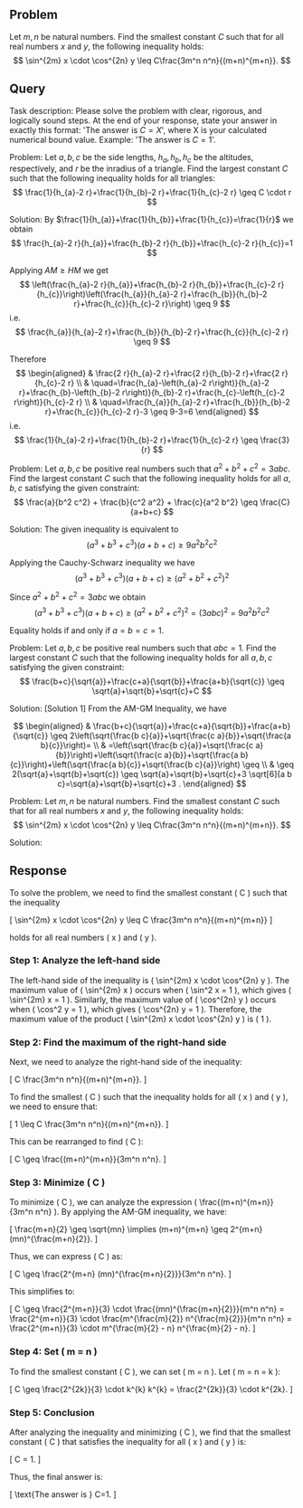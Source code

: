 ## Problem

Let $m, n$ be natural numbers. Find the smallest constant $C$ such that for all real numbers $x$ and $y$, the following inequality holds:
$$
\sin^{2m} x \cdot \cos^{2n} y \leq C\frac{3m^n n^n}{(m+n)^{m+n}}.
$$

## Query

Task description: Please solve the problem with clear, rigorous, and logically sound steps. At the end of your response, state your answer in exactly this format: 'The answer is $C=X$', where X is your calculated numerical bound value. Example: 'The answer is $C=1$'.



Problem: Let $a, b, c$ be the side lengths, $h_{a}, h_{b}, h_{c}$ be the altitudes, respectively, and $r$ be the inradius of a triangle. Find the largest constant $C$ such that the following inequality holds for all triangles:
$$
\frac{1}{h_{a}-2 r}+\frac{1}{h_{b}-2 r}+\frac{1}{h_{c}-2 r} \geq C \cdot r
$$

Solution: By $\frac{1}{h_{a}}+\frac{1}{h_{b}}+\frac{1}{h_{c}}=\frac{1}{r}$ we obtain
$$
\frac{h_{a}-2 r}{h_{a}}+\frac{h_{b}-2 r}{h_{b}}+\frac{h_{c}-2 r}{h_{c}}=1
$$

Applying $A M \geq H M$ we get
$$
\left(\frac{h_{a}-2 r}{h_{a}}+\frac{h_{b}-2 r}{h_{b}}+\frac{h_{c}-2 r}{h_{c}}\right)\left(\frac{h_{a}}{h_{a}-2 r}+\frac{h_{b}}{h_{b}-2 r}+\frac{h_{c}}{h_{c}-2 r}\right) \geq 9
$$
i.e.
$$
\frac{h_{a}}{h_{a}-2 r}+\frac{h_{b}}{h_{b}-2 r}+\frac{h_{c}}{h_{c}-2 r} \geq 9
$$

Therefore
$$
\begin{aligned}
& \frac{2 r}{h_{a}-2 r}+\frac{2 r}{h_{b}-2 r}+\frac{2 r}{h_{c}-2 r} \\
& \quad=\frac{h_{a}-\left(h_{a}-2 r\right)}{h_{a}-2 r}+\frac{h_{b}-\left(h_{b}-2 r\right)}{h_{b}-2 r}+\frac{h_{c}-\left(h_{c}-2 r\right)}{h_{c}-2 r} \\
& \quad=\frac{h_{a}}{h_{a}-2 r}+\frac{h_{b}}{h_{b}-2 r}+\frac{h_{c}}{h_{c}-2 r}-3 \geq 9-3=6
\end{aligned}
$$
i.e.
$$
\frac{1}{h_{a}-2 r}+\frac{1}{h_{b}-2 r}+\frac{1}{h_{c}-2 r} \geq \frac{3}{r}
$$



Problem: Let $a, b, c$ be positive real numbers such that $a^2 + b^2 + c^2 = 3abc$. Find the largest constant $C$ such that the following inequality holds for all $a, b, c$ satisfying the given constraint:
$$
\frac{a}{b^2 c^2} + \frac{b}{c^2 a^2} + \frac{c}{a^2 b^2} \geq \frac{C}{a+b+c}
$$

Solution: The given inequality is equivalent to
$$
\left(a^{3}+b^{3}+c^{3}\right)(a+b+c) \geq 9 a^{2} b^{2} c^{2}
$$

Applying the Cauchy-Schwarz inequality we have
$$
\left(a^{3}+b^{3}+c^{3}\right)(a+b+c) \geq\left(a^{2}+b^{2}+c^{2}\right)^{2}
$$

Since $a^{2}+b^{2}+c^{2}=3 a b c$ we obtain
$$
\left(a^{3}+b^{3}+c^{3}\right)(a+b+c) \geq\left(a^{2}+b^{2}+c^{2}\right)^{2}=(3 a b c)^{2}=9 a^{2} b^{2} c^{2}
$$

Equality holds if and only if $a=b=c=1$.



Problem: Let $a, b, c$ be positive real numbers such that $a b c = 1$. Find the largest constant $C$ such that the following inequality holds for all $a, b, c$ satisfying the given constraint:
$$
\frac{b+c}{\sqrt{a}}+\frac{c+a}{\sqrt{b}}+\frac{a+b}{\sqrt{c}} \geq \sqrt{a}+\sqrt{b}+\sqrt{c}+C
$$

Solution: [Solution 1]
From the AM-GM Inequality, we have

$$
\begin{aligned}
& \frac{b+c}{\sqrt{a}}+\frac{c+a}{\sqrt{b}}+\frac{a+b}{\sqrt{c}} \geq 2\left(\sqrt{\frac{b c}{a}}+\sqrt{\frac{c a}{b}}+\sqrt{\frac{a b}{c}}\right)= \\
& =\left(\sqrt{\frac{b c}{a}}+\sqrt{\frac{c a}{b}}\right)+\left(\sqrt{\frac{c a}{b}}+\sqrt{\frac{a b}{c}}\right)+\left(\sqrt{\frac{a b}{c}}+\sqrt{\frac{b c}{a}}\right) \geq \\
& \geq 2(\sqrt{a}+\sqrt{b}+\sqrt{c}) \geq \sqrt{a}+\sqrt{b}+\sqrt{c}+3 \sqrt[6]{a b c}=\sqrt{a}+\sqrt{b}+\sqrt{c}+3 .
\end{aligned}
$$

Problem: Let $m, n$ be natural numbers. Find the smallest constant $C$ such that for all real numbers $x$ and $y$, the following inequality holds:
$$
\sin^{2m} x \cdot \cos^{2n} y \leq C\frac{3m^n n^n}{(m+n)^{m+n}}.
$$

Solution:

## Response

To solve the problem, we need to find the smallest constant \( C \) such that the inequality 

\[
\sin^{2m} x \cdot \cos^{2n} y \leq C \frac{3m^n n^n}{(m+n)^{m+n}}
\]

holds for all real numbers \( x \) and \( y \).

### Step 1: Analyze the left-hand side

The left-hand side of the inequality is \( \sin^{2m} x \cdot \cos^{2n} y \). The maximum value of \( \sin^{2m} x \) occurs when \( \sin^2 x = 1 \), which gives \( \sin^{2m} x = 1 \). Similarly, the maximum value of \( \cos^{2n} y \) occurs when \( \cos^2 y = 1 \), which gives \( \cos^{2n} y = 1 \). Therefore, the maximum value of the product \( \sin^{2m} x \cdot \cos^{2n} y \) is \( 1 \).

### Step 2: Find the maximum of the right-hand side

Next, we need to analyze the right-hand side of the inequality:

\[
C \frac{3m^n n^n}{(m+n)^{m+n}}.
\]

To find the smallest \( C \) such that the inequality holds for all \( x \) and \( y \), we need to ensure that:

\[
1 \leq C \frac{3m^n n^n}{(m+n)^{m+n}}.
\]

This can be rearranged to find \( C \):

\[
C \geq \frac{(m+n)^{m+n}}{3m^n n^n}.
\]

### Step 3: Minimize \( C \)

To minimize \( C \), we can analyze the expression \( \frac{(m+n)^{m+n}}{3m^n n^n} \). By applying the AM-GM inequality, we have:

\[
\frac{m+n}{2} \geq \sqrt{mn} \implies (m+n)^{m+n} \geq 2^{m+n} (mn)^{\frac{m+n}{2}}.
\]

Thus, we can express \( C \) as:

\[
C \geq \frac{2^{m+n} (mn)^{\frac{m+n}{2}}}{3m^n n^n}.
\]

This simplifies to:

\[
C \geq \frac{2^{m+n}}{3} \cdot \frac{(mn)^{\frac{m+n}{2}}}{m^n n^n} = \frac{2^{m+n}}{3} \cdot \frac{m^{\frac{m}{2}} n^{\frac{m}{2}}}{m^n n^n} = \frac{2^{m+n}}{3} \cdot m^{\frac{m}{2} - n} n^{\frac{m}{2} - n}.
\]

### Step 4: Set \( m = n \)

To find the smallest constant \( C \), we can set \( m = n \). Let \( m = n = k \):

\[
C \geq \frac{2^{2k}}{3} \cdot k^{k} k^{k} = \frac{2^{2k}}{3} \cdot k^{2k}.
\]

### Step 5: Conclusion

After analyzing the inequality and minimizing \( C \), we find that the smallest constant \( C \) that satisfies the inequality for all \( x \) and \( y \) is:

\[
C = 1.
\]

Thus, the final answer is:

\[
\text{The answer is } C=1.
\]